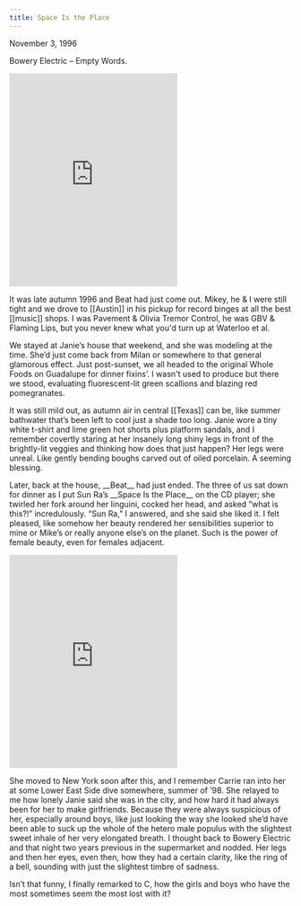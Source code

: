 ```yaml
---
title: Space Is the Place
---
```


<p class="caption">November 3, 1996</p>

<p>Bowery Electric – Empty Words.</p>
<iframe src="https://open.spotify.com/embed/track/330w7iBKrHxlJwx3WMdHVr" width="300" height="380" frameborder="0" allowtransparency="true" allow="encrypted-media"></iframe>

<p>It was late autumn 1996 and Beat had just come out.  Mikey, he & I were still tight and we drove to [[Austin]] in his pickup for record binges at all the best [[music]] shops. I was Pavement &amp; Olivia Tremor Control, he was GBV &amp; Flaming Lips, but you never knew what you'd turn up at Waterloo et al.</p>

<p>We stayed at Janie’s house that weekend, and she was modeling at the time. She’d just come back from Milan or somewhere to that general glamorous effect.  Just post-sunset, we all headed to the original Whole Foods on Guadalupe for dinner fixins’.  I wasn't used to produce but there we stood, evaluating fluorescent-lit green scallions and blazing red pomegranates.</p>

<p>It was still mild out, as autumn air in central [[Texas]] can be, like summer bathwater that’s been left to cool just a shade too long.  Janie wore a tiny white t-shirt and lime green hot shorts plus platform sandals, and I remember covertly staring at her insanely long shiny legs in front of the brightly-lit veggies and thinking how does that just happen? Her legs were unreal. Like gently bending boughs carved out of oiled porcelain. A seeming blessing.</p>

<p>Later, back at the house, __Beat__ had just ended. The three of us sat down for dinner as I put Sun Ra’s __Space Is the Place__ on the CD player; she twirled her fork around her linguini, cocked her head, and asked “what is this?!” incredulously.  “Sun Ra,” I answered, and she said she liked it. I felt pleased, like somehow her beauty rendered her sensibilities superior to mine or Mike’s or really anyone else’s on the planet. Such is the power of female beauty, even for females adjacent.</p>

<iframe src="https://open.spotify.com/embed/track/4TSrz1RKWuhTSaKJ6B1BJp" width="300" height="380" frameborder="0" allowtransparency="true" allow="encrypted-media"></iframe>

<p>She moved to New York soon after this, and I remember Carrie ran into her at some Lower East Side dive somewhere, summer of ’98.  She relayed to me how lonely Janie said she was in the city, and how hard it had always been for her to make girlfriends.  Because they were always suspicious of her, especially around boys, like just looking the way she looked she’d have been able to suck up the whole of the hetero male populus with the slightest sweet inhale of her very elongated breath.  I thought back to Bowery Electric and that night two years previous in the supermarket and nodded. Her legs and then her eyes, even then, how they had a certain clarity, like the ring of a bell, sounding with just the slightest timbre of sadness.</p>

<p>Isn’t that funny, I finally remarked to C, how the girls and boys who have the most sometimes seem the most lost with it?</p>
